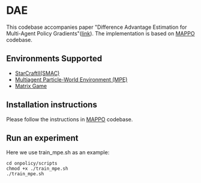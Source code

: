# DAE

This codebase accompanies paper "Difference Advantage Estimation for Multi-Agent Policy Gradients"([link](https://proceedings.mlr.press/v162/li22w/li22w.pdf)). The implementation is based on [MAPPO](https://github.com/marlbenchmark/on-policy) codebase. 

## Environments Supported

- [StarCraftII(SMAC)](https://github.com/oxwhirl/smac)
- [Multiagent Particle-World Environment (MPE)](https://github.com/openai/multiagent-particle-envs)
- [Matrix Game](https://proceedings.mlr.press/v162/li22w/li22w.pdf)

## Installation instructions

Please follow the instructions in [MAPPO](https://github.com/marlbenchmark/on-policy) codebase.

## Run an experiment 

Here we use train_mpe.sh as an example:
```shell
cd onpolicy/scripts
chmod +x ./train_mpe.sh
./train_mpe.sh
```
